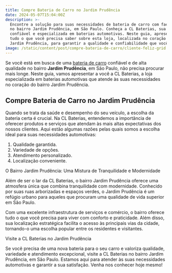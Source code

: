 ```yaml
---
title: Compre Bateria de Carro no Jardim Prudência
date: 2024-05-07T15:04:00Z
description: >-
  Encontre a solução para suas necessidades de bateria de carro com facilidade
  no bairro Jardim Prudência, em São Paulo. Conheça a CL Baterias, sua parceira
  confiável e especializada em baterias automotivas. Neste guia, apresentaremos
  tudo o que você precisa saber sobre esta loja, localizada no coração do bairro
  Jardim Prudência, para garantir a qualidade e confiabilidade que você procura.
image: /static/content/post/compre-bateria-de-carro/cliente-feliz-grid.webp
---
```

Se você está em busca de uma [bateria de carro]() confiável e de alta qualidade no bairro **Jardim Prudência**, em São Paulo, não precisa procurar mais longe. Neste guia, vamos apresentar a você a CL Baterias, a loja especializada em baterias automotivas que atende às suas necessidades no coração do bairro Jardim Prudência.

## Compre Bateria de Carro no Jardim Prudência

Quando se trata da saúde e desempenho do seu veículo, a escolha da bateria certa é crucial. Na CL Baterias, entendemos a importância de oferecer produtos e serviços que atendam às mais altas expectativas dos nossos clientes. Aqui estão algumas razões pelas quais somos a escolha ideal para suas necessidades automotivas:

1. Qualidade garantida.
2. Variedade de opções.
3. Atendimento personalizado.
4. Localização conveniente.

O Bairro Jardim Prudência: Uma Mistura de Tranquilidade e Modernidade

Além de ser o lar da CL Baterias, o bairro Jardim Prudência oferece uma atmosfera única que combina tranquilidade com modernidade. Conhecido por suas ruas arborizadas e espaços verdes, o Jardim Prudência é um refúgio urbano para aqueles que procuram uma qualidade de vida superior em São Paulo.

Com uma excelente infraestrutura de serviços e comércio, o bairro oferece tudo o que você precisa para viver com conforto e praticidade. Além disso, sua localização estratégica facilita o acesso às principais vias da cidade, tornando-o uma escolha popular entre os residentes e visitantes.

Visite a CL Baterias no Jardim Prudência

Se você precisa de uma nova bateria para o seu carro e valoriza qualidade, variedade e atendimento excepcional, visite a CL Baterias no bairro Jardim Prudência, em São Paulo. Estamos aqui para atender às suas necessidades automotivas e garantir a sua satisfação. Venha nos conhecer hoje mesmo!

&nbsp;
